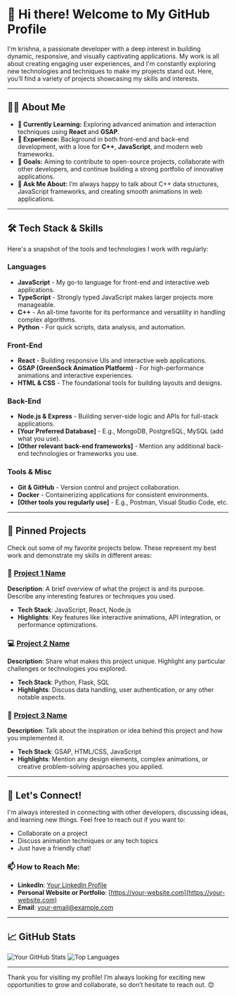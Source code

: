 # 👋 Hi there! Welcome to My GitHub Profile

I'm krishna, a passionate developer with a deep interest in building dynamic, responsive, and visually captivating applications. My work is all about creating engaging user experiences, and I'm constantly exploring new technologies and techniques to make my projects stand out. Here, you’ll find a variety of projects showcasing my skills and interests.

---

## 👨‍💻 About Me

- **🌱 Currently Learning:** Exploring advanced animation and interaction techniques using **React** and **GSAP**.
- **💼 Experience:** Background in both front-end and back-end development, with a love for **C++**, **JavaScript**, and modern web frameworks.
- **🚀 Goals:** Aiming to contribute to open-source projects, collaborate with other developers, and continue building a strong portfolio of innovative applications.
- **💬 Ask Me About:** I’m always happy to talk about C++ data structures, JavaScript frameworks, and creating smooth animations in web applications.

---

## 🛠 Tech Stack & Skills

Here's a snapshot of the tools and technologies I work with regularly:

### Languages
- **JavaScript** - My go-to language for front-end and interactive web applications.
- **TypeScript** - Strongly typed JavaScript makes larger projects more manageable.
- **C++** - An all-time favorite for its performance and versatility in handling complex algorithms.
- **Python** - For quick scripts, data analysis, and automation.

### Front-End
- **React** - Building responsive UIs and interactive web applications.
- **GSAP (GreenSock Animation Platform)** - For high-performance animations and interactive experiences.
- **HTML & CSS** - The foundational tools for building layouts and designs.

### Back-End
- **Node.js & Express** - Building server-side logic and APIs for full-stack applications.
- **[Your Preferred Database]** - E.g., MongoDB, PostgreSQL, MySQL (add what you use).
- **[Other relevant back-end frameworks]** - Mention any additional back-end technologies or frameworks you use.

### Tools & Misc
- **Git & GitHub** - Version control and project collaboration.
- **Docker** - Containerizing applications for consistent environments.
- **[Other tools you regularly use]** - E.g., Postman, Visual Studio Code, etc.

---

## 📌 Pinned Projects

Check out some of my favorite projects below. These represent my best work and demonstrate my skills in different areas:

### 🚀 [Project 1 Name](link-to-project-1)
**Description**: A brief overview of what the project is and its purpose. Describe any interesting features or techniques you used.
- **Tech Stack**: JavaScript, React, Node.js
- **Highlights**: Key features like interactive animations, API integration, or performance optimizations.

### 💻 [Project 2 Name](link-to-project-2)
**Description**: Share what makes this project unique. Highlight any particular challenges or technologies you explored.
- **Tech Stack**: Python, Flask, SQL
- **Highlights**: Discuss data handling, user authentication, or any other notable aspects.

### 🎨 [Project 3 Name](link-to-project-3)
**Description**: Talk about the inspiration or idea behind this project and how you implemented it.
- **Tech Stack**: GSAP, HTML/CSS, JavaScript
- **Highlights**: Mention any design elements, complex animations, or creative problem-solving approaches you applied.

---

## 💬 Let's Connect!

I'm always interested in connecting with other developers, discussing ideas, and learning new things. Feel free to reach out if you want to:
- Collaborate on a project
- Discuss animation techniques or any tech topics
- Just have a friendly chat!

### 📫 How to Reach Me:
- **LinkedIn**: [Your LinkedIn Profile](https://www.linkedin.com/in/your-profile)
- **Personal Website or Portfolio**: [https://your-website.com](https://your-website.com)
- **Email**: [your-email@example.com](mailto:your-email@example.com)

---

## 📈 GitHub Stats

![Your GitHub Stats](https://github-readme-stats.vercel.app/api?username=your-username&show_icons=true&theme=radical)
![Top Languages](https://github-readme-stats.vercel.app/api/top-langs/?username=your-username&layout=compact&theme=radical)

---

Thank you for visiting my profile! I’m always looking for exciting new opportunities to grow and collaborate, so don’t hesitate to reach out. 😊
